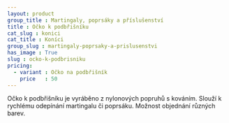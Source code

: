 ```yaml
---
layout: product
group_title : Martingaly, poprsáky a příslušenství
title : Očko k podbřišníku
cat_slug : konici
cat_title : Koníci
group_slug : martingaly-poprsaky-a-prislusenstvi
has_image : True
slug : ocko-k-podbrisniku
pricing:
  - variant : Očko na podbřišník
    price   : 50
---
```


Očko k podbřišníku je vyráběno z nylonových popruhů s kováním.
Slouží k rychlému odepínání martingalu či poprsáku.
Možnost objednání různých barev.

